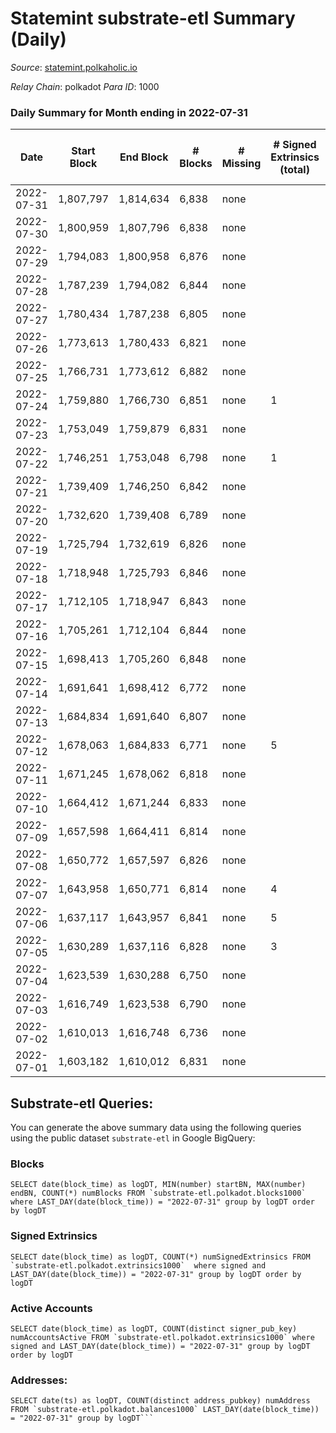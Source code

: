 # Statemint substrate-etl Summary (Daily)

_Source_: [statemint.polkaholic.io](https://statemint.polkaholic.io)

*Relay Chain*: polkadot
*Para ID*: 1000



### Daily Summary for Month ending in 2022-07-31


| Date | Start Block | End Block | # Blocks | # Missing | # Signed Extrinsics (total) | # Active Accounts | # Addresses with Balances | # Events | # Transfers | # XCM Transfers In | # XCM Transfers Out |
| ---- | ----------- | --------- | -------- | --------- | --------------------------- | ----------------- | ------------------------- | -------- | ----------- | ------------------ | ------------------- |
| 2022-07-31 | 1,807,797 | 1,814,634 | 6,838 | none  |  |  | 43 | 13,680 |   |   |   |
| 2022-07-30 | 1,800,959 | 1,807,796 | 6,838 | none  |  |  | 43 | 13,680 |   |   |   |
| 2022-07-29 | 1,794,083 | 1,800,958 | 6,876 | none  |  |  | 43 | 13,762 |   | 1 ($1.62) |   |
| 2022-07-28 | 1,787,239 | 1,794,082 | 6,844 | none  |  |  | 42 | 13,692 |   |   |   |
| 2022-07-27 | 1,780,434 | 1,787,238 | 6,805 | none  |  |  | 42 | 13,613 |   |   |   |
| 2022-07-26 | 1,773,613 | 1,780,433 | 6,821 | none  |  |  | 42 | 13,649 |   |   |   |
| 2022-07-25 | 1,766,731 | 1,773,612 | 6,882 | none  |  |  | 42 | 13,768 |   |   |   |
| 2022-07-24 | 1,759,880 | 1,766,730 | 6,851 | none  | 1 | 1 | 42 | 13,710 |   |   |   |
| 2022-07-23 | 1,753,049 | 1,759,879 | 6,831 | none  |  |  | 42 | 13,666 |   |   |   |
| 2022-07-22 | 1,746,251 | 1,753,048 | 6,798 | none  | 1 | 1 | 42 | 13,609 |   | 1 ($156.24) |   |
| 2022-07-21 | 1,739,409 | 1,746,250 | 6,842 | none  |  |  | 41 | 13,688 |   |   |   |
| 2022-07-20 | 1,732,620 | 1,739,408 | 6,789 | none  |  |  | 41 | 13,582 |   |   |   |
| 2022-07-19 | 1,725,794 | 1,732,619 | 6,826 | none  |  |  | 41 | 13,656 |   |   |   |
| 2022-07-18 | 1,718,948 | 1,725,793 | 6,846 | none  |  |  | 41 | 13,696 |   |   |   |
| 2022-07-17 | 1,712,105 | 1,718,947 | 6,843 | none  |  |  | 41 | 13,689 |   |   |   |
| 2022-07-16 | 1,705,261 | 1,712,104 | 6,844 | none  |  |  | 41 | 13,692 |   |   |   |
| 2022-07-15 | 1,698,413 | 1,705,260 | 6,848 | none  |  |  | 41 | 13,706 |   | 1 ($6.66) |   |
| 2022-07-14 | 1,691,641 | 1,698,412 | 6,772 | none  |  |  | 40 | 13,548 |   |   |   |
| 2022-07-13 | 1,684,834 | 1,691,640 | 6,807 | none  |  |  | 40 | 13,626 |   | 1 ($1.26) |   |
| 2022-07-12 | 1,678,063 | 1,684,833 | 6,771 | none  | 5 | 4 | 39 | 13,589 | 4 ($12.79) | 1 ($3.26) |   |
| 2022-07-11 | 1,671,245 | 1,678,062 | 6,818 | none  |  |  | 39 | 13,640 |   |   |   |
| 2022-07-10 | 1,664,412 | 1,671,244 | 6,833 | none  |  |  | 39 | 13,670 |   |   |   |
| 2022-07-09 | 1,657,598 | 1,664,411 | 6,814 | none  |  |  | 39 | 13,632 |   |   |   |
| 2022-07-08 | 1,650,772 | 1,657,597 | 6,826 | none  |  |  | 39 | 13,655 |   |   |   |
| 2022-07-07 | 1,643,958 | 1,650,771 | 6,814 | none  | 4 | 3 | 39 | 13,683 |   | 5 ($25.42) |   |
| 2022-07-06 | 1,637,117 | 1,643,957 | 6,841 | none  | 5 | 3 | 39 | 13,735 |   | 5 ($11.83) |   |
| 2022-07-05 | 1,630,289 | 1,637,116 | 6,828 | none  | 3 | 1 | 38 | 13,697 |   | 4 ($4.22) |   |
| 2022-07-04 | 1,623,539 | 1,630,288 | 6,750 | none  |  |  | 38 | 13,504 |   |   |   |
| 2022-07-03 | 1,616,749 | 1,623,538 | 6,790 | none  |  |  | 38 | 13,583 |   |   |   |
| 2022-07-02 | 1,610,013 | 1,616,748 | 6,736 | none  |  |  | 38 | 13,479 |   |   |   |
| 2022-07-01 | 1,603,182 | 1,610,012 | 6,831 | none  |  |  | 38 | 13,666 |   |   |   |

## Substrate-etl Queries:
You can generate the above summary data using the following queries using the public dataset `substrate-etl` in Google BigQuery:


### Blocks
```
SELECT date(block_time) as logDT, MIN(number) startBN, MAX(number) endBN, COUNT(*) numBlocks FROM `substrate-etl.polkadot.blocks1000`  where LAST_DAY(date(block_time)) = "2022-07-31" group by logDT order by logDT
```


### Signed Extrinsics
```
SELECT date(block_time) as logDT, COUNT(*) numSignedExtrinsics FROM `substrate-etl.polkadot.extrinsics1000`  where signed and LAST_DAY(date(block_time)) = "2022-07-31" group by logDT order by logDT
```


### Active Accounts
```
SELECT date(block_time) as logDT, COUNT(distinct signer_pub_key) numAccountsActive FROM `substrate-etl.polkadot.extrinsics1000` where signed and LAST_DAY(date(block_time)) = "2022-07-31" group by logDT order by logDT
```


### Addresses:
```
SELECT date(ts) as logDT, COUNT(distinct address_pubkey) numAddress FROM `substrate-etl.polkadot.balances1000` LAST_DAY(date(block_time)) = "2022-07-31" group by logDT```


